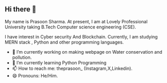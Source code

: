 ## Hi there 👋
My name is Prasoon Sharma. At present, I am at Lovely Professional University taking B.Tech Computer science engineering (CSE).

I have interest in Cyber security And Blockchain. Currently, I am studying MERN stack , Python and other programming languages.

- 🔭 I’m currently working on making webpage on Water conservation and pollution. 
- 🌱 I’m currently learning Python Programming
- 📫 How to reach me: theprasoon_ (Instagram,X,Linkedin).
- 😄 Pronouns: He/Him.
<!--
**PrasoonSh/PrasoonSh** is a ✨ _special_ ✨ repository because its `README.md` (this file) appears on your GitHub profile.

Here are some ideas to get you started:


-->
